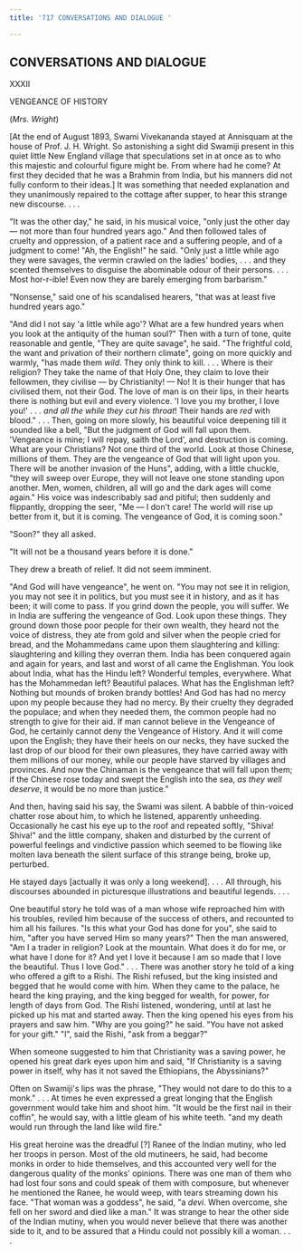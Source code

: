 ```yaml
---
title: '717 CONVERSATIONS AND DIALOGUE '

---
```

  

## CONVERSATIONS AND DIALOGUE

XXXII

VENGEANCE OF HISTORY

(*Mrs. Wright*)

\[At the end of August 1893, Swami Vivekananda stayed at Annisquam at
the house of Prof. J. H. Wright. So astonishing a sight did Swamiji
present in this quiet little New England village that speculations set
in at once as to who this majestic and colourful figure might be. From
where had he come? At first they decided that he was a Brahmin from
India, but his manners did not fully conform to their ideas.\] It was
something that needed explanation and they unanimously repaired to the
cottage after supper, to hear this strange new discourse. . . .

"It was the other day," he said, in his musical voice, "only just the
other day — not more than four hundred years ago." And then followed
tales of cruelty and oppression, of a patient race and a suffering
people, and of a judgment to come! "Ah, the English!" he said. "Only
just a little while ago they were savages, the vermin crawled on the
ladies' bodies, . . . and they scented themselves to disguise the
abominable odour of their persons. . . . Most hor-r-ible! Even now they
are barely emerging from barbarism."

"Nonsense," said one of his scandalised hearers, "that was at least five
hundred years ago."

"And did I not say 'a little while ago'? What are a few hundred years
when you look at the antiquity of the human soul?" Then with a turn of
tone, quite reasonable and gentle, "They are quite savage", he said.
"The frightful cold, the want and privation of their northern climate",
going on more quickly and warmly, "has made them *wild*. They only think
to kill. . . . Where is their religion? They take the name of that Holy
One, they claim to love their fellowmen, they civilise — by
Christianity! — No! It is their hunger that has civilised them, not
their God. The love of man is on their lips, in their hearts there is
nothing but evil and every violence. 'I love you my brother, I love
you!' . . . *and all the while they cut his throat*! Their hands are
*red* with blood." . . . Then, going on more slowly, his beautiful voice
deepening till it sounded like a bell, "But the judgment of God will
fall upon them. 'Vengeance is mine; I will repay, saith the Lord', and
destruction is coming. What are your Christians? Not one third of the
world. Look at those Chinese, millions of them. They are the vengeance
of God that will light upon you. There will be another invasion of the
Huns", adding, with a little chuckle, "they will sweep over Europe, they
will not leave one stone standing upon another. Men, women, children,
all will go and the dark ages will come again." His voice was
indescribably sad and pitiful; then suddenly and flippantly, dropping
the seer, "Me — I don't care! The world will rise up better from it, but
it is coming. The vengeance of God, it is coming soon."

"Soon?" they all asked.

"It will not be a thousand years before it is done."

They drew a breath of relief. It did not seem imminent.

"And God will have vengeance", he went on. "You may not see it in
religion, you may not see it in politics, but you must see it in
history, and as it has been; it will come to pass. If you grind down the
people, you will suffer. We in India are suffering the vengeance of God.
Look upon these things. They ground down those poor people for their own
wealth, they heard not the voice of distress, they ate from gold and
silver when the people cried for bread, and the Mohammedans came upon
them slaughtering and killing: slaughtering and killing they overran
them. India has been conquered again and again for years, and last and
worst of all came the Englishman. You look about India, what has the
Hindu left? Wonderful temples, everywhere. What has the Mohammedan left?
Beautiful palaces. What has the Englishman left? Nothing but mounds of
broken brandy bottles! And God has had no mercy upon my people because
they had no mercy. By their cruelty they degraded the populace; and when
they needed them, the common people had no strength to give for their
aid. If man cannot believe in the Vengeance of God, he certainly cannot
deny the Vengeance of History. And it will come upon the English; they
have their heels on our necks, they have sucked the last drop of our
blood for their own pleasures, they have carried away with them millions
of our money, while our people have starved by villages and provinces.
And now the Chinaman is the vengeance that will fall upon them; if the
Chinese rose today and swept the English into the sea, *as they well
deserve*, it would be no more than justice."

And then, having said his say, the Swami was silent. A babble of
thin-voiced chatter rose about him, to which he listened, apparently
unheeding. Occasionally he cast his eye up to the roof and repeated
softly, "Shiva! Shiva!" and the little company, shaken and disturbed by
the current of powerful feelings and vindictive passion which seemed to
be flowing like molten lava beneath the silent surface of this strange
being, broke up, perturbed.

He stayed days \[actually it was only a long weekend\]. . . . All
through, his discourses abounded in picturesque illustrations and
beautiful legends. . . .

One beautiful story he told was of a man whose wife reproached him with
his troubles, reviled him because of the success of others, and
recounted to him all his failures. "Is this what your God has done for
you", she said to him, "after you have served Him so many years?" Then
the man answered, "Am I a trader in religion? Look at the mountain. What
does it do for me, or what have I done for it? And yet I love it because
I am so made that I love the beautiful. Thus I love God." . . . There
was another story he told of a king who offered a gift to a Rishi. The
Rishi refused, but the king insisted and begged that he would come with
him. When they came to the palace, he heard the king praying, and the
king begged for wealth, for power, for length of days from God. The
Rishi listened, wondering, until at last he picked up his mat and
started away. Then the king opened his eyes from his prayers and saw
him. "Why are you going?" he said. "You have not asked for your gift."
"I", said the Rishi, "ask from a beggar?"

When someone suggested to him that Christianity was a saving power, he
opened his great dark eyes upon him and said, "If Christianity is a
saving power in itself, why has it not saved the Ethiopians, the
Abyssinians?"

Often on Swamiji's lips was the phrase, "They would not dare to do this
to a monk." . . . At times he even expressed a great longing that the
English government would take him and shoot him. "It would be the first
nail in their coffin", he would say, with a little gleam of his white
teeth. "and my death would run through the land like wild fire."

His great heroine was the dreadful \[?\] Ranee of the Indian mutiny, who
led her troops in person. Most of the old mutineers, he said, had become
monks in order to hide themselves, and this accounted very well for the
dangerous quality of the monks' opinions. There was one man of them who
had lost four sons and could speak of them with composure, but whenever
he mentioned the Ranee, he would weep, with tears streaming down his
face. "That woman was a goddess", he said, "a *devi*. When overcome, she
fell on her sword and died like a man." It was strange to hear the other
side of the Indian mutiny, when you would never believe that there was
another side to it, and to be assured that a Hindu could not possibly
kill a woman. . . .